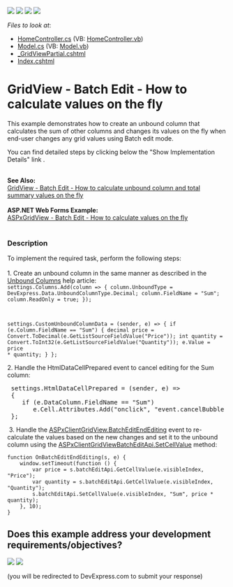 <!-- default badges list -->
![](https://img.shields.io/endpoint?url=https://codecentral.devexpress.com/api/v1/VersionRange/128549548/14.1.4%2B)
[![](https://img.shields.io/badge/Open_in_DevExpress_Support_Center-FF7200?style=flat-square&logo=DevExpress&logoColor=white)](https://supportcenter.devexpress.com/ticket/details/T124603)
[![](https://img.shields.io/badge/📖_How_to_use_DevExpress_Examples-e9f6fc?style=flat-square)](https://docs.devexpress.com/GeneralInformation/403183)
[![](https://img.shields.io/badge/💬_Leave_Feedback-feecdd?style=flat-square)](#does-this-example-address-your-development-requirementsobjectives)
<!-- default badges end -->
<!-- default file list -->
*Files to look at*:

* [HomeController.cs](./CS/GridViewBatchEdit/Controllers/HomeController.cs) (VB: [HomeController.vb](./VB/GridViewBatchEdit/Controllers/HomeController.vb))
* [Model.cs](./CS/GridViewBatchEdit/Models/Model.cs) (VB: [Model.vb](./VB/GridViewBatchEdit/Models/Model.vb))
* [_GridViewPartial.cshtml](./CS/GridViewBatchEdit/Views/Home/_GridViewPartial.cshtml)
* [Index.cshtml](./CS/GridViewBatchEdit/Views/Home/Index.cshtml)
<!-- default file list end -->
# GridView - Batch Edit - How to calculate values on the fly


This example demonstrates how to create an unbound column that calculates the sum of other columns and changes its values on the fly when end-user changes any grid values using Batch edit mode. <br>
<p>You can find detailed steps by clicking below the "Show Implementation Details" link .</p>
<p><strong><br>See Also:<br></strong><a href="https://www.devexpress.com/Support/Center/p/T124151">GridView - Batch Edit - How to calculate unbound column and total summary values on the fly</a> <br><br><strong>ASP.NET Web Forms Example:</strong><br><a href="https://www.devexpress.com/Support/Center/p/T114539">ASPxGridView - Batch Edit - How to calculate values on the fly</a><br><br></p>


<h3>Description</h3>

To implement the required task, perform the following steps:<br><br>1. Create an unbound column in the same manner as described in the <a href="https://documentation.devexpress.com/#AspNet/CustomDocument16859">Unbound Columns</a>&nbsp;help article:<br>
<code lang="cs">settings.Columns.Add(column =&gt;
{
	column.UnboundType = DevExpress.Data.UnboundColumnType.Decimal;
	column.FieldName = "Sum";
	column.ReadOnly = true;
});

settings.CustomUnboundColumnData = (sender, e) =&gt;
{
	if (e.Column.FieldName == "Sum") {
		decimal price = Convert.ToDecimal(e.GetListSourceFieldValue("Price"));
		int quantity = Convert.ToInt32(e.GetListSourceFieldValue("Quantity"));
		e.Value = price * quantity;
	}
};</code>
<p>2. Handle the HtmlDataCellPrepared&nbsp;event to cancel editing for the Sum column:</p>
<pre class="cr-code"> settings.HtmlDataCellPrepared = (sender, e) =&gt;
 {
    if (e.DataColumn.FieldName == "Sum")
       e.Cell.Attributes.Add("onclick", "event.cancelBubble = true");
 };</pre>
<p>&nbsp;3. Handle the&nbsp;<a href="https://documentation.devexpress.com/#AspNet/DevExpressWebASPxGridViewScriptsASPxClientGridView_BatchEditEndEditingtopic">ASPxClientGridView.BatchEditEndEditing</a>&nbsp;event to re-calculate the values based on the new changes and set it to the unbound column using the&nbsp;<a href="https://documentation.devexpress.com/#AspNet/DevExpressWebASPxGridViewScriptsASPxClientGridViewBatchEditApi_SetCellValuetopic">ASPxClientGridViewBatchEditApi.SetCellValue</a>&nbsp;method:</p>
<code lang="js">function OnBatchEditEndEditing(s, e) {
    window.setTimeout(function () {
        var price = s.batchEditApi.GetCellValue(e.visibleIndex, "Price");
        var quantity = s.batchEditApi.GetCellValue(e.visibleIndex, "Quantity");
        s.batchEditApi.SetCellValue(e.visibleIndex, "Sum", price * quantity);
    }, 10);
}</code>

<br/>


<!-- feedback -->
## Does this example address your development requirements/objectives?

[<img src="https://www.devexpress.com/support/examples/i/yes-button.svg"/>](https://www.devexpress.com/support/examples/survey.xml?utm_source=github&utm_campaign=asp-net-mvc-grid-dynamic-calculation-in-batch-mode&~~~was_helpful=yes) [<img src="https://www.devexpress.com/support/examples/i/no-button.svg"/>](https://www.devexpress.com/support/examples/survey.xml?utm_source=github&utm_campaign=asp-net-mvc-grid-dynamic-calculation-in-batch-mode&~~~was_helpful=no)

(you will be redirected to DevExpress.com to submit your response)
<!-- feedback end -->

